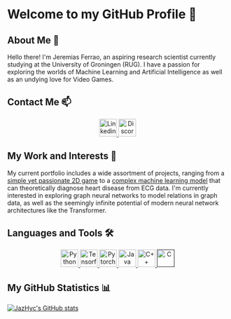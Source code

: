 
# Welcome to my GitHub Profile 👋

## About Me 📝

Hello there! I'm Jeremias Ferrao, an aspiring research scientist currently studying at the University of Groningen (RUG). I have a passion for exploring the worlds of Machine Learning and Artificial Intelligence as well as an undying love for Video Games.

## Contact Me 📫

<p align="center" style="gap: 10px;">
    <a href="https://www.linkedin.com/in/jeremias-lino-ferrao-0bb6121b4/" rel="noreferrer"> <img src="https://cdn-icons-png.flaticon.com/512/174/174857.png" alt="Linkedin" width="40" height="40"/> </a>
    <a href="https://discordapp.com/users/578561806172291094" target="_blank" rel="noreferrer"> <img src="https://www.svgrepo.com/show/353655/discord-icon.svg" alt="Discord" width="40" height="40"/> </a>
</p>

## My Work and Interests 💼

My current portfolio includes a wide assortment of projects, ranging from a [simple yet passionate 2D game](https://github.com/Jazhyc/A-Hero-s-Symphony-Source-Code) to a [complex machine learning model](https://github.com/Jazhyc/ECG-Classification) that can theoretically diagnose heart disease from ECG data. I'm currently interested in exploring graph neural networks to model relations in graph data, as well as the seemingly infinite potential of modern neural network architectures like the Transformer.

## Languages and Tools 🛠️

<p align="center">
    <a href="https://www.python.org/" rel="noreferrer"> <img src="https://user-images.githubusercontent.com/25181517/183423507-c056a6f9-1ba8-4312-a350-19bcbc5a8697.png" alt="Python" width="40" height="40"/> </a>
    <a href="https://www.tensorflow.org/" rel="noreferrer"> <img src="https://user-images.githubusercontent.com/25181517/223639822-2a01e63a-a7f9-4a39-8930-61431541bc06.png" alt="Tensorflow" width="40" height="40"/> </a>
    <a href="https://pytorch.org/" rel="noreferrer"> <img src="https://upload.wikimedia.org/wikipedia/commons/thumb/1/10/PyTorch_logo_icon.svg/1200px-PyTorch_logo_icon.svg.png" alt="Pytorch" width="40" height="40"/> </a>
    <a href="https://www.java.com/" rel="noreferrer"> <img src="https://user-images.githubusercontent.com/25181517/117201156-9a724800-adec-11eb-9a9d-3cd0f67da4bc.png" alt="Java" width="40" height="40"/> </a>
    <a href="https://isocpp.org/" rel="noreferrer"> <img src="https://user-images.githubusercontent.com/25181517/192106073-90fffafe-3562-4ff9-a37e-c77a2da0ff58.png" alt="C++" width="40" height="40"/> </a>
    <a href="" rel="noreferrer"> <img src="https://user-images.githubusercontent.com/25181517/192106070-46255bcf-65e6-4c6b-a296-bf8d0d8fb2a7.png" alt="C" width="40" height="40"/> </a>
</p>

## My GitHub Statistics 📊

[![JazHyc's GitHub stats](https://github-readme-stats.vercel.app/api?username=JazHyc&card_height=300&card_width=300&theme=transparent&rank_icon=github)](https://github.com/anuraghazra/github-readme-stats)

